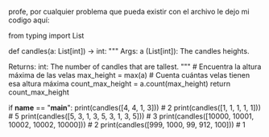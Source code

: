 profe, por cualquier problema que pueda existir con el archivo le dejo mi codigo aquí: 

from typing import List

def candles(a: List[int]) -> int:
    """
    Args:
        a (List[int]): The candles heights.
    
 Returns:
        int: The number of candles that are tallest.
    """
    # Encuentra la altura máxima de las velas
    max_height = max(a)
    # Cuenta cuántas velas tienen esa altura máxima
    count_max_height = a.count(max_height)
    return count_max_height

if __name__ == "__main__":
    print(candles([4, 4, 1, 3])) # 2
    print(candles([1, 1, 1, 1, 1])) # 5
    print(candles([5, 3, 1, 3, 5, 3, 1, 3, 5])) # 3
    print(candles([10000, 10001, 10002, 10002, 10000])) # 2
    print(candles([999, 1000, 99, 912, 100])) # 1
